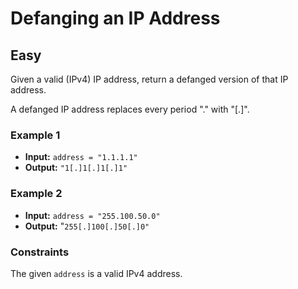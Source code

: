 # Defanging an IP Address

## Easy

Given a valid (IPv4) IP address, return a defanged version of that IP address.

A defanged IP address replaces every period "." with "[.]".

 

### Example 1

- **Input:** `address = "1.1.1.1"`
- **Output:** `"1[.]1[.]1[.]1"`

### Example 2

- **Input:** `address = "255.100.50.0"`
- **Output:** "`255[.]100[.]50[.]0"`

### Constraints

The given `address` is a valid IPv4 address.